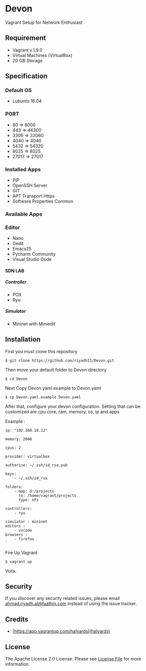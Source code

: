 # Devon
Vagrant Setup for Network Enthusiast

## Requirement
- Vagrant v.1.9.0
- Virtual Machines (VirtualBox)
- 20 GB Storage

## Specification
### Default OS 
- Lubuntu 16.04

### PORT
- 80 => 8000
- 443 => 44300
- 3306 => 33060
- 4040 => 4040
- 5432 => 54320
- 8025 => 8025
- 27017 => 27017
### Installed Apps 
- PIP
- OpenSSH Server
- GIT
- APT Transport Https
- Software Properties Common

### Available Apps
### Editor
- Nano
- Gedit
- Emacs25
- Pycharm Community
- Visual Studio Code

#### SDN LAB
##### Controller
- POX
- Ryu

##### Simulator
- Mininet with Miniedit

## Installation
First you must clone this repository

`$ git clone https://github.com/riyadh11/Devon.git`
    
Then move your default folder to Devon directory

`$ cd Devon`

Next Copy Devon.yaml.example to Devon.yaml

`$ cp Devon.yaml.example Devon.yaml`

After that, configure your devon configuration. Setting that can be customized are cpu core, ram, memory, os, ip and apps

Example :   
	
    ip: "192.168.10.12"
    
	memory: 2048
    
	cpus: 2
    
	provider: virtualbox
    
	authorize: ~/.ssh/id_rsa.pub
    
	keys:
        - ~/.ssh/id_rsa
    
	folders:
        - map: D:/projects
          to: /home/vagrant/projects
          type: nfs
		  
    controllers:
		- ryu
    
    simulator : mininet
    editors :
        - vscode
    browsers :
        - firefox
    `
    
Fire Up Vagrant

`$ vagrant up`

Voila.

## Security
If you discover any security related issues, please email ahmad.riyadh.al@faathin.com instead of using the issue tracker.

## Credits
- [https://app.vagrantup.com/halvards](halvards)

## License
The Apache License 2.0 License. Please see [License File](LICENSE.md) for more information.
